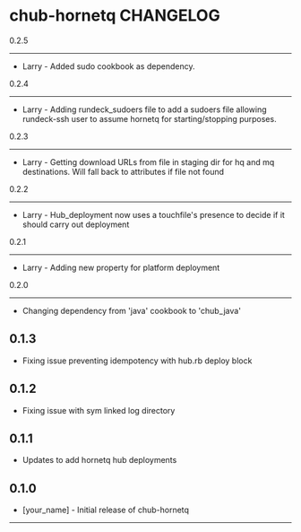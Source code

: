 chub-hornetq CHANGELOG
======================
0.2.5
_____

* Larry - Added sudo cookbook as dependency.

0.2.4
_____

* Larry - Adding rundeck_sudoers file to add a sudoers file allowing rundeck-ssh user to assume hornetq for starting/stopping purposes. 

0.2.3
_____

* Larry - Getting download URLs from file in staging dir for hq and mq destinations.  Will fall back to attributes if file not found

0.2.2
_____

* Larry - Hub_deployment now uses a touchfile's presence to decide if it should carry out deployment

0.2.1
_____

* Larry - Adding new property for platform deployment

0.2.0
_____

* Changing dependency from 'java' cookbook to 'chub_java'

0.1.3
-----

* Fixing issue preventing idempotency with hub.rb deploy block

0.1.2
-----

* Fixing issue with sym linked log directory

0.1.1
-----

* Updates to add hornetq hub deployments

0.1.0
-----
- [your_name] - Initial release of chub-hornetq

- - -
